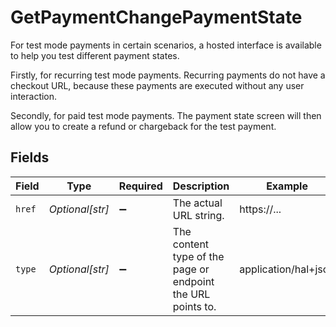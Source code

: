# GetPaymentChangePaymentState

For test mode payments in certain scenarios, a hosted interface is available to help you test different payment states.

Firstly, for recurring test mode payments. Recurring payments do not have a checkout URL, because these payments are executed without any user interaction.

Secondly, for paid test mode payments. The payment state screen will then allow you to create a refund or chargeback for the test payment.


## Fields

| Field                                                       | Type                                                        | Required                                                    | Description                                                 | Example                                                     |
| ----------------------------------------------------------- | ----------------------------------------------------------- | ----------------------------------------------------------- | ----------------------------------------------------------- | ----------------------------------------------------------- |
| `href`                                                      | *Optional[str]*                                             | :heavy_minus_sign:                                          | The actual URL string.                                      | https://...                                                 |
| `type`                                                      | *Optional[str]*                                             | :heavy_minus_sign:                                          | The content type of the page or endpoint the URL points to. | application/hal+json                                        |